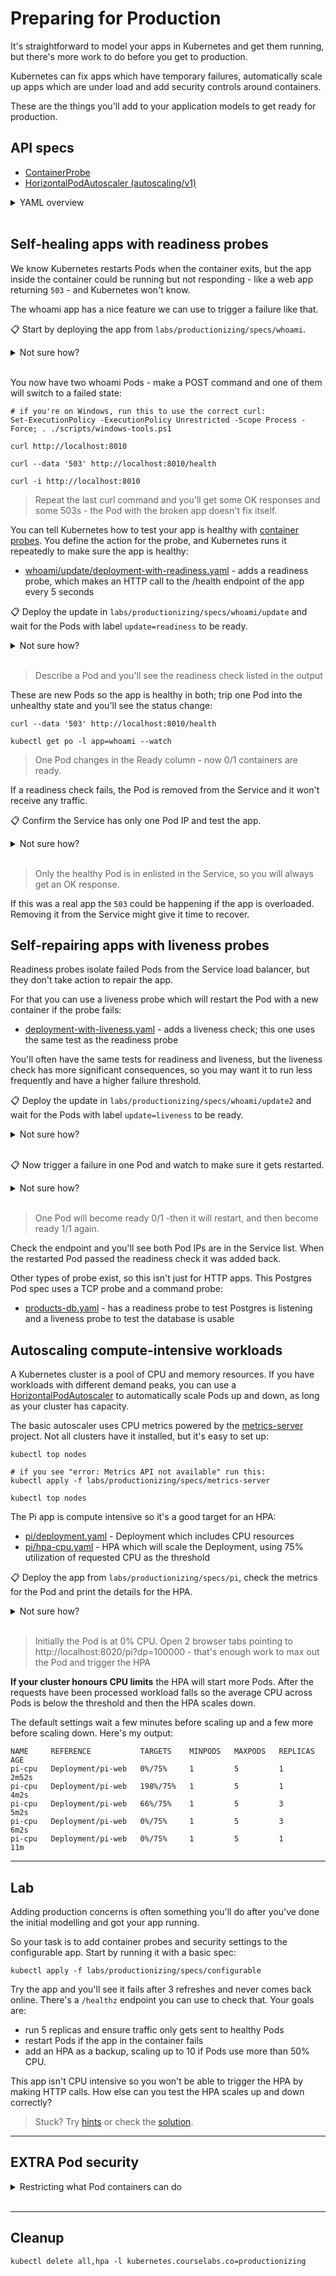 # Preparing for Production

It's straightforward to model your apps in Kubernetes and get them running, but there's more work to do before you get to production.

Kubernetes can fix apps which have temporary failures, automatically scale up apps which are under load and add security controls around containers.

These are the things you'll add to your application models to get ready for production.

## API specs

- [ContainerProbe](https://kubernetes.io/docs/reference/generated/kubernetes-api/v1.20/#probe-v1-core)
- [HorizontalPodAutoscaler (autoscaling/v1)](https://kubernetes.io/docs/reference/generated/kubernetes-api/v1.20/#horizontalpodautoscaler-v1-autoscaling)

<details>
  <summary>YAML overview</summary>

Container probes are part of the container spec inside the Pod spec:

```
spec:
  containers:
    - # normal container spec
      readinessProbe:
        httpGet:
          path: /health
          port: 80
        periodSeconds: 5
```

- `readinessProbe` - there are different types of probe, this one checks the app is ready to receive network requests
- `httpGet` - details for the HTTP call Kubernetes makes to test the app - non-OK response codes means the app is not ready
- `periodSeconds` - how often to run the probe

HorizontalPodAutoscalers (HPAs) are separate objects which interact with a Pod controller and trigger scale events based on CPU usage:

```
apiVersion: autoscaling/v1
kind: HorizontalPodAutoscaler
metadata:
  name: whoami-cpu
spec:
  scaleTargetRef:
    apiVersion: apps/v1
    kind: Deployment
    name: whoami
  minReplicas: 2
  maxReplicas: 5
  targetCPUUtilizationPercentage: 50
```

- `scaleTargetRef` - the Pod controller object to work with
- `minReplicas` - minimum number of replicas
- `maxReplicas` - maximum number of replicas
- `targetCPUUtilizationPercentage` - average CPU utilization target - below this the HPA will scale down, above it the HPA scales up

</details><br/>

## Self-healing apps with readiness probes

We know Kubernetes restarts Pods when the container exits, but the app inside the container could be running but not responding - like a web app returning `503` - and Kubernetes won't know.

The whoami app has a nice feature we can use to trigger a failure like that. 

📋 Start by deploying the app from `labs/productionizing/specs/whoami`.

<details>
  <summary>Not sure how?</summary>

```
kubectl apply -f labs/productionizing/specs/whoami
```

</details><br/>

You now have two whoami Pods - make a POST command and one of them will switch to a failed state:

```
# if you're on Windows, run this to use the correct curl:
Set-ExecutionPolicy -ExecutionPolicy Unrestricted -Scope Process -Force; . ./scripts/windows-tools.ps1

curl http://localhost:8010

curl --data '503' http://localhost:8010/health

curl -i http://localhost:8010
```

> Repeat the last curl command and you'll get some OK responses and some 503s - the Pod with the broken app doesn't fix itself.

You can tell Kubernetes how to test your app is healthy with [container probes](https://kubernetes.io/docs/tasks/configure-pod-container/configure-liveness-readiness-startup-probes/). You define the action for the probe, and Kubernetes runs it repeatedly to make sure the app is healthy:

- [whoami/update/deployment-with-readiness.yaml](specs/whoami/update/deployment-with-readiness.yaml) - adds a readiness probe, which makes an HTTP call to the /health endpoint of the app every 5 seconds

📋 Deploy the update in `labs/productionizing/specs/whoami/update` and wait for the Pods with label `update=readiness` to be ready.

<details>
  <summary>Not sure how?</summary>

```
kubectl apply -f labs/productionizing/specs/whoami/update

kubectl wait --for=condition=Ready pod -l app=whoami,update=readiness
```

</details><br/>

> Describe a Pod and you'll see the readiness check listed in the output

These are new Pods so the app is healthy in both; trip one Pod into the unhealthy state and you'll see the status change:

```
curl --data '503' http://localhost:8010/health

kubectl get po -l app=whoami --watch
```

> One Pod changes in the Ready column - now 0/1 containers are ready.

If a readiness check fails, the Pod is removed from the Service and it won't receive any traffic.

📋 Confirm the Service has only one Pod IP and test the app.

<details>
  <summary>Not sure how?</summary>

```
# Ctrl-C to exit the watch

kubectl get endpoints whoami-np

curl http://localhost:8010
```

</details><br/>

> Only the healthy Pod is in enlisted in the Service, so you will always get an OK response.

If this was a real app the `503` could be happening if the app is overloaded. Removing it from the Service might give it time to recover.

## Self-repairing apps with liveness probes

Readiness probes isolate failed Pods from the Service load balancer, but they don't take action to repair the app. 

For that you can use a liveness probe which will restart the Pod with a new container if the probe fails:

- [deployment-with-liveness.yaml](specs/whoami/update2/deployment-with-liveness.yaml) - adds a liveness check; this one uses the same test as the readiness probe

You'll often have the same tests for readiness and liveness, but the liveness check has more significant consequences, so you may want it to run less frequently and have a higher failure threshold.

📋 Deploy the update in `labs/productionizing/specs/whoami/update2` and wait for the Pods with label `update=liveness` to be ready.

<details>
  <summary>Not sure how?</summary>

```
kubectl apply -f labs/productionizing/specs/whoami/update2

kubectl wait --for=condition=Ready pod -l app=whoami,update=liveness
```

</details><br/>

📋 Now trigger a failure in one Pod and watch to make sure it gets restarted.

<details>
  <summary>Not sure how?</summary>

```
curl --data '503' http://localhost:8010/health

kubectl get po -l app=whoami --watch
```

</details><br/>

> One Pod will become ready 0/1 -then it will restart, and then become ready 1/1 again.

Check the endpoint and you'll see both Pod IPs are in the Service list. When the restarted Pod passed the readiness check it was added back.

Other types of probe exist, so this isn't just for HTTP apps. This Postgres Pod spec uses a TCP probe and a command probe:

- [products-db.yaml](specs/products-db/products-db.yaml) - has a readiness probe to test Postgres is listening and a liveness probe to test the database is usable

## Autoscaling compute-intensive workloads

A Kubernetes cluster is a pool of CPU and memory resources. If you have workloads with different demand peaks, you can use a [HorizontalPodAutoscaler](https://kubernetes.io/docs/tasks/run-application/horizontal-pod-autoscale/) to automatically scale Pods up and down, as long as your cluster has capacity.

The basic autoscaler uses CPU metrics powered by the [metrics-server](https://github.com/kubernetes-sigs/metrics-server) project. Not all clusters have it installed, but it's easy to set up:

```
kubectl top nodes

# if you see "error: Metrics API not available" run this:
kubectl apply -f labs/productionizing/specs/metrics-server

kubectl top nodes
```

The Pi app is compute intensive so it's a good target for an HPA:

- [pi/deployment.yaml](specs/pi/deployment.yaml) - Deployment which includes CPU resources
- [pi/hpa-cpu.yaml](specs/pi/hpa-cpu.yaml) - HPA which will scale the Deployment, using 75% utilization of requested CPU as the threshold 

📋 Deploy the app from `labs/productionizing/specs/pi`, check the metrics for the Pod and print the details for the HPA.

<details>
  <summary>Not sure how?</summary>

```
kubectl apply -f labs/productionizing/specs/pi

kubectl top pod -l app=pi-web 

kubectl get hpa pi-cpu --watch
```

</details><br/>

> Initially the Pod is at 0% CPU. Open 2 browser tabs pointing to http://localhost:8020/pi?dp=100000 - that's enough work to max out the Pod and trigger the HPA

**If your cluster honours CPU limits** the HPA will start more Pods.  After the requests have been processed workload falls so the average CPU across Pods is below the threshold and then the HPA scales down.

The default settings wait a few minutes before scaling up and a few more before scaling down. Here's my output:

```
NAME     REFERENCE           TARGETS    MINPODS   MAXPODS   REPLICAS   AGE
pi-cpu   Deployment/pi-web   0%/75%     1         5         1          2m52s
pi-cpu   Deployment/pi-web   198%/75%   1         5         1          4m2s
pi-cpu   Deployment/pi-web   66%/75%    1         5         3          5m2s
pi-cpu   Deployment/pi-web   0%/75%     1         5         3          6m2s
pi-cpu   Deployment/pi-web   0%/75%     1         5         1          11m
```

___
## Lab

Adding production concerns is often something you'll do after you've done the initial modelling and got your app running. 

So your task is to add container probes and security settings to the configurable app. Start by running it with a basic spec:

```
kubectl apply -f labs/productionizing/specs/configurable
```

Try the app and you'll see it fails after 3 refreshes and never comes back online. There's a `/healthz` endpoint you can use to check that. Your goals are:

- run 5 replicas and ensure traffic only gets sent to healthy Pods
- restart Pods if the app in the container fails
- add an HPA as a backup, scaling up to 10 if Pods use more than 50% CPU.

This app isn't CPU intensive so you won't be able to trigger the HPA by making HTTP calls. How else can you test the HPA scales up and down correctly? 

> Stuck? Try [hints](hints.md) or check the [solution](solution.md).

___
## **EXTRA** Pod security 

<details>
  <summary>Restricting what Pod containers can do</summary>

Container resource limits are necessary for HPAs, but you should have them in all your Pod specs because they provide a layer of security. Applying CPU and memory limits protects the nodes, and means workloads can't max out resources and starve other Pods.

Security is a very large topic in containers, but there are a few features you should aim to include in all your specs:

- changing the user to ensure the container process doesn't run as `root`
- don't mount the Service Account API token unless your app needs it
- add a [Security Context](https://kubernetes.io/docs/concepts/security/pod-security-standards/) to limit the OS capabilities the app can use

Kubernetes doesn't apply these by default, because they can cause breaking changes in your app.

```
kubectl exec deploy/pi-web -- whoami

kubectl exec deploy/pi-web -- cat /var/run/secrets/kubernetes.io/serviceaccount/token

kubectl exec deploy/pi-web -- chown root:root /app/Pi.Web.dll
```

> The app runs as root, has a token to use the Kubernetes API server and has powerful OS permissions

This alternative spec fixes those security issues:

- [pi-secure/deployment.yaml](labs/productionizing/specs/pi-secure/deployment.yaml) - sets a non-root user, doesn't mount the SA token and drops Linux capabilities

```
kubectl apply -f labs/productionizing/specs/pi-secure/

kubectl get pod -l app=pi-secure-web --watch
```

> The spec is more secure, but the app fails. Check the logs and you'll see it doesn't have permission to listen on the port.

Port 80 is privileged inside the container, so apps can't listen on it as a least-privilege user with no Linux capabilities. This is a .NET app which can use a custom port:

- [deployment-custom-port.yaml](specs/pi-secure/update/deployment-custom-port.yaml) - configures the app to listen on non-privileged port 5001

📋 Deploy the update and check it  fixes those security holes.

<details>
  <summary>Not sure how?</summary>

```
kubectl apply -f labs/productionizing/specs/pi-secure/update

kubectl wait --for=condition=Ready pod -l app=pi-secure-web,update=ports
```

The Pod container is running, so the app is listening, and now it's more secure:

```
kubectl exec deploy/pi-secure-web -- whoami

kubectl exec deploy/pi-secure-web -- cat /var/run/secrets/kubernetes.io/serviceaccount/token

kubectl exec deploy/pi-secure-web -- chown root:root /app/Pi.Web.dll
```

</details><br/>

This is not the end of security - it's only the beginning. Securing containers is a multi-layered approach which starts with your securing your images, but this is a good step up from the default Pod security.

</details><br/>

___
## Cleanup

```
kubectl delete all,hpa -l kubernetes.courselabs.co=productionizing
```